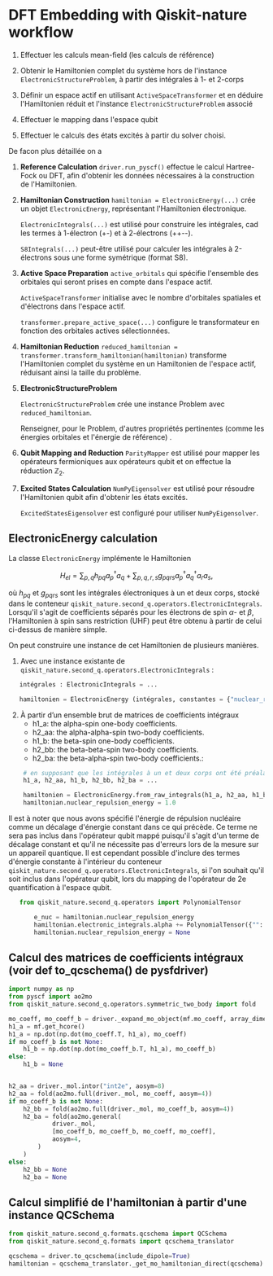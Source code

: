 # DFT Embedding with Qiskit-nature workflow

1. Effectuer les calculs mean-field (les calculs de référence)

2. Obtenir le Hamiltonien complet du système hors de l'instance `ElectronicStructureProblem`, à partir des intégrales à 1- et 2-corps

3. Définir un espace actif en utilisant `ActiveSpaceTransformer` et en déduire l'Hamiltonien réduit et l'instance `ElectronicStructureProblem` associé

4. Effectuer le mapping dans l'espace qubit

5. Effectuer le calculs des états excités à partir du solver choisi.

De facon plus détaillée on a

1. **Reference Calculation**
    `driver.run_pyscf()` effectue le calcul Hartree-Fock ou DFT, afin d'obtenir les données nécessaires à la construction de l'Hamiltonien.

2. **Hamiltonian Construction**
    `hamiltonian = ElectronicEnergy(...)` crée un objet `ElectronicEnergy`, représentant l'Hamiltonien électronique.

    `ElectronicIntegrals(...)` est utilisé pour construire les intégrales, cad les termes à 1-électron (+-) et à 2-électrons (++--).

    `S8Integrals(...)` peut-être utilisé pour calculer les intégrales à 2-électrons sous une forme symétrique (format S8).

3. **Active Space Preparation**
    `active_orbitals` qui spécifie l'ensemble des orbitales qui seront prises en compte dans l'espace actif.

    `ActiveSpaceTransformer` initialise avec le nombre d'orbitales spatiales et d'électrons dans l'espace actif.

    `transformer.prepare_active_space(...)` configure le transformateur en fonction des orbitales actives sélectionnées.

4. **Hamiltonian Reduction**
    `reduced_hamiltonian = transformer.transform_hamiltonian(hamiltonian)` transforme l'Hamiltonien complet du système en un Hamiltonien de l'espace actif, réduisant ainsi la taille du problème.

5. **ElectronicStructureProblem**

    `ElectronicStructureProblem` crée une instance Problem avec `reduced_hamiltonian`.

    Renseigner, pour le Problem, d'autres propriétés pertinentes (comme les énergies orbitales et l'énergie de référence) .

6. **Qubit Mapping and Reduction**
    `ParityMapper` est utilisé pour mapper les opérateurs fermioniques aux opérateurs qubit et on effectue la réduction $\mathbb{Z}_2$.

7. **Excited States Calculation**
    `NumPyEigensolver` est utilisé pour résoudre l'Hamiltonien qubit afin d'obtenir les états excités.

    `ExcitedStatesEigensolver` est configuré pour utiliser `NumPyEigensolver`.

## ElectronicEnergy calculation

La classe `ElectronicEnergy` implémente le Hamiltonien

$$ H_{el} = \sum_{p, q} h_{pq} a^\dagger_p a_q
         + \sum_{p, q, r, s} g_{pqrs} a^\dagger_p a^\dagger_q a_r a_s ,$$

où $h_{pq}$ et $g_{pqrs}$ sont les intégrales électroniques à un et deux corps,
stocké dans le conteneur `qiskit_nature.second_q.operators.ElectronicIntegrals`.
Lorsqu'il s'agit de coefficients séparés pour les électrons de spin $\alpha$- et $\beta$,
l'Hamiltonien à spin sans restriction (UHF) peut être obtenu à partir de celui ci-dessus de manière simple.

On peut construire une instance de cet Hamiltonien de plusieurs manières.

1. Avec une instance existante de `qiskit_nature.second_q.operators.ElectronicIntegrals` :

``` python
   intégrales : ElectronicIntegrals = ...

   hamiltonien = ElectronicEnergy (intégrales, constantes = {"nuclear_repulsion_energy": 1.0})
```
2. À partir d’un ensemble brut de matrices de coefficients intégraux
    * h1_a: the alpha-spin one-body coefficients.
    * h2_aa: the alpha-alpha-spin two-body coefficients.
    * h1_b: the beta-spin one-body coefficients.
    * h2_bb: the beta-beta-spin two-body coefficients.
    * h2_ba: the beta-alpha-spin two-body coefficients.:

``` python
    # en supposant que les intégrales à un et deux corps ont été préalablement calculées
    h1_a, h2_aa, h1_b, h2_bb, h2_ba = ...

    hamiltonien = ElectronicEnergy.from_raw_integrals(h1_a, h2_aa, h1_b, h2_bb, h2_ba)
    hamiltonian.nuclear_repulsion_energy = 1.0
```

Il est à noter que nous avons spécifié l'énergie de répulsion nucléaire comme un décalage d'énergie constant dans ce qui précède. Ce terme ne sera pas inclus dans l'opérateur qubit mappé puisqu'il s'agit d'un terme de décalage constant et qu'il ne nécessite pas d'erreurs lors de la mesure sur un appareil quantique. Il est cependant possible d'inclure des termes d'énergie constante à l'intérieur du conteneur `qiskit_nature.second_q.operators.ElectronicIntegrals`, si l'on souhait qu'il soit inclus dans l'opérateur qubit, lors du mapping de l'opérateur de 2e quantification à l'espace qubit.
 ``` python
    from qiskit_nature.second_q.operators import PolynomialTensor

        e_nuc = hamiltonian.nuclear_repulsion_energy
        hamiltonian.electronic_integrals.alpha += PolynomialTensor({"": e_nuc})
        hamiltonian.nuclear_repulsion_energy = None
```

## Calcul des matrices de coefficients intégraux (voir def to_qcschema() de pysfdriver)

```python
import numpy as np
from pyscf import ao2mo
from qiskit_nature.second_q.operators.symmetric_two_body import fold

mo_coeff, mo_coeff_b = driver._expand_mo_object(mf.mo_coeff, array_dimension=3)
h1_a = mf.get_hcore()
h1_a = np.dot(np.dot(mo_coeff.T, h1_a), mo_coeff)
if mo_coeff_b is not None:
    h1_b = np.dot(np.dot(mo_coeff_b.T, h1_a), mo_coeff_b)
else:
    h1_b = None


h2_aa = driver._mol.intor("int2e", aosym=8)
h2_aa = fold(ao2mo.full(driver._mol, mo_coeff, aosym=4))
if mo_coeff_b is not None:
    h2_bb = fold(ao2mo.full(driver._mol, mo_coeff_b, aosym=4))
    h2_ba = fold(ao2mo.general(
            driver._mol,
            [mo_coeff_b, mo_coeff_b, mo_coeff, mo_coeff],
            aosym=4,
        )
    )
else:
    h2_bb = None
    h2_ba = None
```

## Calcul simplifié de l'hamiltonian à partir d'une instance QCSchema

```python
from qiskit_nature.second_q.formats.qcschema import QCSchema
from qiskit_nature.second_q.formats import qcschema_translator

qcschema = driver.to_qcschema(include_dipole=True)
hamiltonian = qcschema_translator._get_mo_hamiltonian_direct(qcschema)
```

